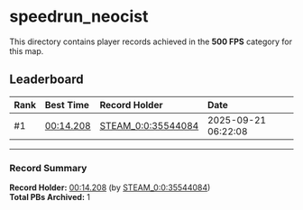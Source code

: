 # speedrun_neocist

This directory contains player records achieved in the **500 FPS** category for this map.

## Leaderboard

| Rank | Best Time | Record Holder | Date                |
| :--- | :-------- | :------------ | :------------------ |
| #1   | [00:14.208](./00014208_STEAM_0_0_35544084_20250921-062208.zip) | [STEAM_0:0:35544084](https://speedrun16.com/profile/STEAM_0:0:35544084)   | 2025-09-21 06:22:08 |

---

### Record Summary
**Record Holder:** [00:14.208](./00014208_STEAM_0_0_35544084_20250921-062208.zip) (by [STEAM_0:0:35544084](https://speedrun16.com/profile/STEAM_0:0:35544084))  
**Total PBs Archived:** 1